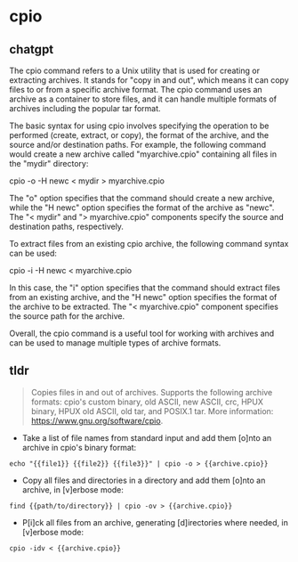# cpio 
## chatgpt 
The cpio command refers to a Unix utility that is used for creating or extracting archives. It stands for "copy in and out", which means it can copy files to or from a specific archive format. The cpio command uses an archive as a container to store files, and it can handle multiple formats of archives including the popular tar format.

The basic syntax for using cpio involves specifying the operation to be performed (create, extract, or copy), the format of the archive, and the source and/or destination paths. For example, the following command would create a new archive called "myarchive.cpio" containing all files in the "mydir" directory:

cpio -o -H newc < mydir > myarchive.cpio

The "o" option specifies that the command should create a new archive, while the "H newc" option specifies the format of the archive as "newc". The "< mydir" and "> myarchive.cpio" components specify the source and destination paths, respectively.

To extract files from an existing cpio archive, the following command syntax can be used:

cpio -i -H newc < myarchive.cpio

In this case, the "i" option specifies that the command should extract files from an existing archive, and the "H newc" option specifies the format of the archive to be extracted. The "< myarchive.cpio" component specifies the source path for the archive.

Overall, the cpio command is a useful tool for working with archives and can be used to manage multiple types of archive formats. 

## tldr 
 
> Copies files in and out of archives.
> Supports the following archive formats: cpio's custom binary, old ASCII, new ASCII, crc, HPUX binary, HPUX old ASCII, old tar, and POSIX.1 tar.
> More information: <https://www.gnu.org/software/cpio>.

- Take a list of file names from standard input and add them [o]nto an archive in cpio's binary format:

`echo "{{file1}} {{file2}} {{file3}}" | cpio -o > {{archive.cpio}}`

- Copy all files and directories in a directory and add them [o]nto an archive, in [v]erbose mode:

`find {{path/to/directory}} | cpio -ov > {{archive.cpio}}`

- P[i]ck all files from an archive, generating [d]irectories where needed, in [v]erbose mode:

`cpio -idv < {{archive.cpio}}`
